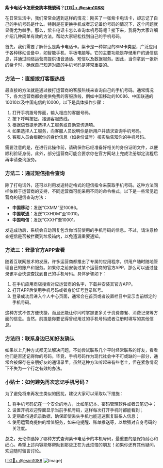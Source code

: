 **紫卡电话卡怎麽查詢本機號碼？[[TG💪+ @esim1088](https://t.me/s/esim1088)]**

在日常生活中，我们常常会遇到这样的情况：刚买了一张紫卡电话卡，却忘记了自己的手机号码是什么。特别是在更换手机或者忘记备份号码的情况下，这个问题就显得尤为棘手。那么，紫卡电话卡怎么查询本机号码呢？接下来，我将为大家详细介绍几种简单有效的方法，帮助大家轻松找到自己的手机号码。

首先，我们需要了解什么是紫卡电话卡。紫卡是一种常见的SIM卡类型，广泛应用于各种移动设备中，如智能手机、平板电脑等。它的主要功能是存储用户的通信信息，并通过网络运营商提供语音通话、短信以及数据服务。因此，当你拿到一张新的紫卡时，确保自己知道对应的手机号码是非常重要的。

### 方法一：直接拨打客服热线

最直接的方法就是通过拨打运营商的客服热线来查询自己的手机号码。通常情况下，各大运营商都会提供免费的客服热线，例如中国移动的10086、中国联通的10010以及中国电信的10000。以下是具体操作步骤：

1. 打开手机拨号界面，输入相应的客服号码。
2. 按下呼叫按钮，接通客服热线。
3. 根据语音提示选择人工服务或自助查询选项。
4. 如果选择人工服务，向客服人员说明你是新用户并请求查询手机号码。
5. 客服人员会根据你的身份信息（如身份证号）核实后告知你的手机号码。

需要注意的是，在进行此操作前，请确保你已经准备好相关的身份证明文件，以便顺利验证身份。此外，部分运营商可能会要求你在官方网站上完成注册绑定流程后再申请查询服务。

### 方法二：通过短信指令查询

除了打电话外，还可以利用发送特定格式的短信指令来获取手机号码。这种方法同样依赖于运营商的支持，不同运营商可能采用不同的命令格式。以下是一些常见运营商的短信查询方法：

- **中国移动**：发送“CXMM”至10086。
- **中国联通**：发送“CXHDM”至10010。
- **中国电信**：发送“CXXH”至10001。

发送成功后，系统会自动回复包含你当前使用的手机号码的信息。不过，请注意检查短信是否被拦截到垃圾箱内，以免遗漏重要通知。

### 方法三：登录官方APP查看

随着互联网技术的发展，许多运营商都推出了专属的应用程序，供用户随时随地管理自己的账户和服务。如果你之前安装过某个运营商的官方APP，那么可以通过登录该平台快速查找到自己的手机号码。具体步骤如下：

1. 在手机应用商店搜索对应运营商的名字，下载并安装其官方APP。
2. 打开APP后使用手机号码或者身份证号登录账号。
3. 登录成功后进入个人中心页面，通常会在首页或者设置栏目中显示当前绑定的手机号码。

这种方式不仅方便快捷，而且还能让你同时掌握更多关于资费套餐、消费记录等方面的信息。当然，前提是你要记得曾经用过的手机号码或者注册时填写的其他信息。

### 方法四：联系身边已知好友确认

如果以上几种方式都无法解决问题，不妨尝试联系几个平时经常联系的好友，看看他们是否还记得你的号码。毕竟，手机号码作为现代社会中不可或缺的一部分，通常会被保存在亲朋好友的通讯录里。虽然这种方法听起来有些老土，但在紧急情况下不失为一个行之有效的办法。

### 小贴士：如何避免再次忘记手机号码？

为了避免将来再发生类似的困扰，建议大家可以采取以下措施：

1. 将手机号码记在一个安全的地方，比如笔记本、密码管理软件或者云笔记中；
2. 设置开机欢迎界面显示当前手机号码，这样每次打开手机时都能看到；
3. 定期备份通讯录数据，确保即使丢失手机也能迅速恢复联系人信息；
4. 使用运营商提供的增值服务，如来电提醒、账单推送等，以增强对自身号码的关注度。

总之，无论你选择了哪种方式查询紫卡电话卡的本机号码，最重要的是保持耐心和细心。希望上述内容能够帮助到那些正在为此烦恼的朋友！如果你还有其他疑问，欢迎随时留言讨论。

[[TG💪+ @esim1088](https://t.me/s/esim1088) ![Image](https://i.postimg.cc/4NQfJmqS/Snipaste-2025-05-13-00-14-12.png)]